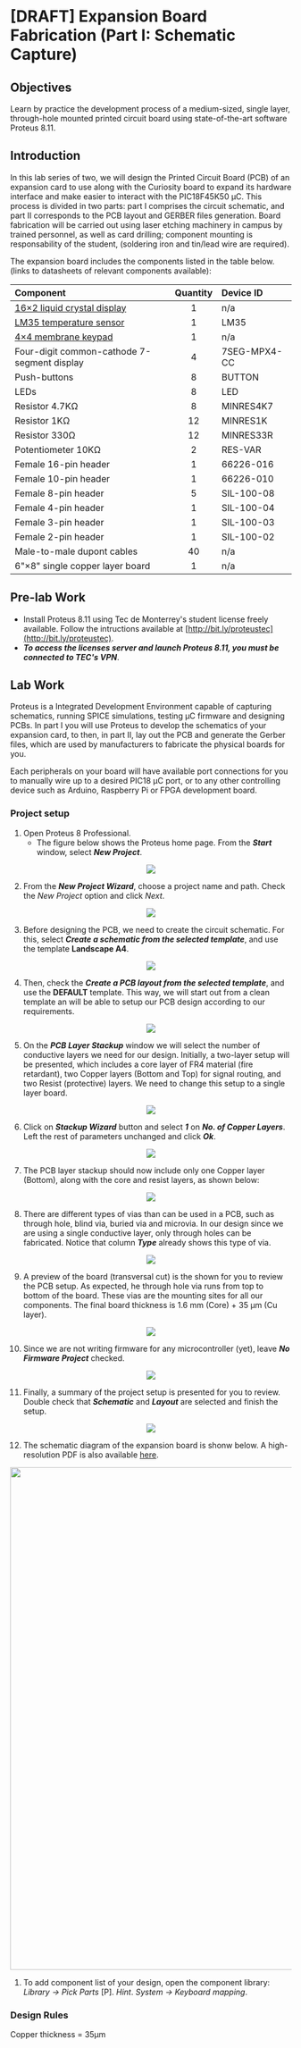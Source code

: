 # [DRAFT] Expansion Board Fabrication (Part I: Schematic Capture)

## Objectives
Learn by practice the development process of a medium-sized, single layer, through-hole mounted printed circuit board using state-of-the-art software Proteus 8.11.

## Introduction 
In this lab series of two, we will design the Printed Circuit Board (PCB) of an expansion card to use along with the Curiosity board to expand its hardware interface and make easier to interact with the PIC18F45K50 &mu;C. This process is divided in two parts: part I comprises the circuit schematic, and part II corresponds to the PCB layout and GERBER files generation. Board fabrication will be carried out using laser etching machinery in campus by trained personnel, as well as card drilling; component mounting is responsability of the student, (soldering iron and tin/lead wire are required).

The expansion board includes the components listed in the table below. (links to datasheets of relevant components available):

<div align="center">

Component | Quantity | Device ID
:---   | :---: | :---
[16×2 liquid crystal display](https://www.sparkfun.com/datasheets/LCD/HD44780.pdf) | 1 | n/a
[LM35 temperature sensor](https://www.ti.com/lit/ds/symlink/lm35.pdf)     | 1 | LM35
[4×4 membrane keypad](https://circuitdigest.com/microcontroller-projects/4x4-keypad-interfacing-with-pic16f877a)         | 1 | n/a
Four-digit common-cathode 7-segment display          | 4 | 7SEG-MPX4-CC
Push-buttons                | 8 | BUTTON
LEDs                        | 8 | LED
Resistor 4.7KΩ | 8  | MINRES4K7
Resistor 1KΩ   | 12 | MINRES1K
Resistor 330Ω  | 12 | MINRES33R
Potentiometer 10KΩ | 2 | RES-VAR
Female 16-pin header | 1 | 66226-016
Female 10-pin header | 1 | 66226-010
Female 8-pin header | 5 | SIL-100-08
Female 4-pin header | 1 | SIL-100-04
Female 3-pin header | 1 | SIL-100-03
Female 2-pin header | 1 | SIL-100-02
Male-to-male dupont cables | 40 | n/a
6"×8" single copper layer board | 1 | n/a

</div>

## Pre-lab Work
* Install Proteus 8.11 using Tec de Monterrey's student license freely available. Follow the intructions available at [http://bit.ly/proteustec](http://bit.ly/proteustec). 
* _**To access the licenses server and launch Proteus 8.11, you must be connected to TEC's VPN**_. 

## Lab Work
Proteus is a Integrated Development Environment capable of capturing schematics, running SPICE simulations, testing &mu;C firmware and designing PCBs. In part I you will use Proteus to develop the schematics of your expansion card, to then, in part II, lay out the PCB and generate the Gerber files, which are used by manufacturers to fabricate the physical boards for you.

Each peripherals on your board will have available port connections for you to manually wire up to a desired PIC18 &mu;C port, or to any other controlling device such as Arduino, Raspberry Pi or FPGA development board. 

### **Project setup**
1. Open Proteus 8 Professional. 
   * The figure below shows the Proteus home page. From the __*Start*__ window, select __*New Project*__. 
<p align="center">
  <img src="img/home_page.PNG">

2. From the __*New Project Wizard*__, choose a project name and path. Check the *New Project* option and click *Next*. 
</p>
<p align="center">
  <img src="img/Start.PNG">
</p>

3. Before designing the PCB, we need to create the circuit schematic. For this, select __*Create a schematic from the selected template*__, and use the template __Landscape A4__.
<p align="center">
  <img src="img/schematic_design.PNG">
</p>

4. Then, check the __*Create a PCB layout from the selected template*__, and use the __DEFAULT__ template. This way, we will start out from a clean template an will be able to setup our PCB design according to our requirements. 
<p align="center">
  <img src="img/PCB_layout.PNG">
</p>

5. On the __*PCB Layer Stackup*__ window we will select the number of conductive layers we need for our design. Initially, a two-layer setup will be presented, which includes a core layer of FR4 material (fire retardant), two Copper layers (Bottom and Top) for signal routing, and two Resist (protective) layers. We need to change this setup to a single layer board.
<p align="center">
  <img src="img/stackup_2l.PNG">
</p>

6. Click on __*Stackup Wizard*__ button and select __*1*__ on __*No. of Copper Layers*__. Left the rest of parameters unchanged and click __*Ok*__.
<p align="center">
  <img src="img/stackup_wizard.PNG">
</p>

7. The PCB layer stackup should now include only one Copper layer (Bottom), along with the core and resist layers, as shown below:
<p align="center">
  <img src="img/stackup.PNG">
</p>

8. There are different types of vias than can be used in a PCB, such as through hole, blind via, buried via and microvia. In our design since we are using a single conductive layer, only through holes can be fabricated. Notice that column __*Type*__ already shows this type of via. 
<p align="center">
  <img src="img/drill_pairs.PNG">
</p>

9. A preview of the board (transversal cut) is the shown for you to review the PCB setup. As expected, he through hole via runs from top to bottom of the board. These vias are the mounting sites for all our components. The final board thickness is 1.6 mm (Core) + 35 &mu;m (Cu layer).
<p align="center">
  <img src="img/board_preview.PNG">
</p>

10. Since we are not writing firmware for any microcontroller (yet), leave __*No Firmware Project*__ checked.
<p align="center">
  <img src="img/firmware.PNG">
</p>

11. Finally, a summary of the project setup is presented for you to review. Double check that __*Schematic*__ and __*Layout*__ are selected and finish the setup. 
<p align="center">
  <img src="img/summary.PNG">
</p>

12. The schematic diagram of the expansion board is shonw below. A high-resolution PDF is also available [here](EXBOARD-PIC18.PDF). 

<p align="center">
  <img width=900 src="img/schematic_diagram.png">
</p>



1. To add component list of your design, open the component library: *Library → Pick Parts* [P].
*Hint*. *System → Keyboard mapping*.
### Design Rules
Copper thickness = 35&mu;m




